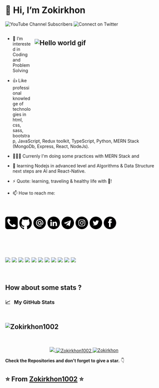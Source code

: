 # 👋 Hi, I’m Zokirkhon
<!-- <img align="center" src="https://pbs.twimg.com/profile_banners/1951820972/1611850287/1080x360" /> -->
![YouTube Channel Subscribers](https://img.shields.io/youtube/channel/subscribers/UCBI6_Pnm_tBbcRiRGjXLl3w?label=SUBSCRIBERS&logo=Youtube&style=for-the-badge)
![Connect on Twitter](https://img.shields.io/twitter/follow/Zokirkhan1?logo=Twitter&color=1DA1F2&style=for-the-badge)
## <img style="margin:10px" align="right" alt="Hello world gif" src="./assets/hi.gif" height="300" width="400" />

- 👀 I’m interested in Coding and Problem Solving

- 👍 Like professional knowledge of technologies in html, css, sass, bootstrap, JavaScript, Redux toolkit, TypeScript, Python, MERN Stack (MongoDb, Express, React, NodeJs).

- 👨🏻‍💻 Currenly I'm doing some practices with MERN Stack and

- 🌱 learning Nodejs in advanced level and Algorithms & Data Structure next steps are AI and React-Native.

- ⚡ Quote: learning, traveling & healthy life with 🏓!

- 📫 How to reach me:
<br />

 ## [<img src="./assets/tel.png" alt="github logo" width="40">](tel:821080891816) [<img src="./assets/github.png" alt="github logo" width="40">](https://github.com/Zokirkhon1002) [<img src="./assets/email.png" alt="gmaillogo" width="40">](mailto:zokirxonkotibxanov@gmail.com) [<img src="./assets/link.png" alt="linkedin logo" width="40">](https://www.linkedin.com/in/zokirkhon-kotibkhonov-2997b1202) [<img src="./assets/telegram.png" alt="linkedin logo" width="40">](https://t.me/Zokirkhann1002) [<img src="./assets/instagram.png" alt="linkedin logo" width="40">](https://www.instagram.com/zokirkhan1002) [<img src="./assets/Twitter.png" width="40">](https://mobile.twitter.com/Zokirkhan1) [<img src="./assets/fb.png" alt="linkedin logo" width="40">](https://m.facebook.com/Zokirkhan102)
 

 <br />
 <br />

 ## <img src="https://media.giphy.com/media/IdyAQJVN2kVPNUrojM/giphy.gif" width="50"> <img src="https://media.giphy.com/media/XAxylRMCdpbEWUAvr8/giphy.gif" width="50"> <img src="https://media.giphy.com/media/fsEaZldNC8A1PJ3mwp/giphy.gif" width="50"> <img src="https://media.giphy.com/media/ln7z2eWriiQAllfVcn/giphy.gif" width="50" /> <img src="https://cdn.worldvectorlogo.com/logos/typescript.svg" width="50"> <img src="https://media.giphy.com/media/eNAsjO55tPbgaor7ma/giphy.gif" width="50"> <img src="https://cdn.icon-icons.com/icons2/2415/PNG/512/redux_original_logo_icon_146365.png" width="50"> <img src="https://media.giphy.com/media/kdFc8fubgS31b8DsVu/giphy.gif" width="50"> <img src="https://media.giphy.com/media/Ri2TUcKlaOcaDBxFpY/giphy.gif" width="50"> <img src="https://cdn.icon-icons.com/icons2/2415/PNG/512/mongodb_original_wordmark_logo_icon_146425.png" width="50"> <img src="https://media.giphy.com/media/LMt9638dO8dftAjtco/giphy.gif" width="50">
 <br /> 

 ## How about some stats ? 




 <h3>
  <summary>
    📈  &nbsp; My GitHub Stats
  </summary> 
  <br>

   ## <p align="left"> <img src="https://komarev.com/ghpvc/?username=Zokirkhon1002&label=Profile%20views&color=0e75b6&style=flat" alt="Zokirkhon1002" /> </p>

  
  <br>

  <p align="center">
   <a href="https://github.com/Zokirkhon1002">
    <img src="https://github-readme-stats-eight-theta.vercel.app/api?username=Zokirkhon1002&show_icons=true&theme=midnight-white&count_private=true" >
  </a>
   <a href="https://github.com/Zokirkhon1002">
    <img align="center" src="https://github-readme-streak-stats.herokuapp.com/?user=Zokirkhon1002&" alt="Zokirkhon1002" />
  </a>
   <a style="margin-top: 5px" href="https://github.com/Zokirkhon1002">
    <img style="margin-top: 5px align="center" src="https://github-readme-stats.vercel.app/api/top-langs/?username=Zokirkhon1002&show_icons=true&theme=midnight-white&layout=compact" alt="Zokirkhon" />
  </a>
   
   
</p>

</h3>


**Check the Repositories and don't forget to give a star.** 👇

⭐️ From [Zokirkhon1002](https://github.com/Zokirkhon1002?tab=repositories) ⭐️
-------

<!---
Zokirkhon1002/Zokirkhon1002 is a ✨ special ✨ repository because its `README.md` (this file) appears on your GitHub profile.
You can click the Preview link to take a look at your changes.
--->
